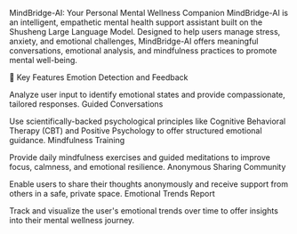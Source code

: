 MindBridge-AI: Your Personal Mental Wellness Companion
MindBridge-AI is an intelligent, empathetic mental health support assistant built on the Shusheng Large Language Model. Designed to help users manage stress, anxiety, and emotional challenges, MindBridge-AI offers meaningful conversations, emotional analysis, and mindfulness practices to promote mental well-being.

🌟 Key Features
Emotion Detection and Feedback

Analyze user input to identify emotional states and provide compassionate, tailored responses.
Guided Conversations

Use scientifically-backed psychological principles like Cognitive Behavioral Therapy (CBT) and Positive Psychology to offer structured emotional guidance.
Mindfulness Training

Provide daily mindfulness exercises and guided meditations to improve focus, calmness, and emotional resilience.
Anonymous Sharing Community

Enable users to share their thoughts anonymously and receive support from others in a safe, private space.
Emotional Trends Report

Track and visualize the user's emotional trends over time to offer insights into their mental wellness journey.

